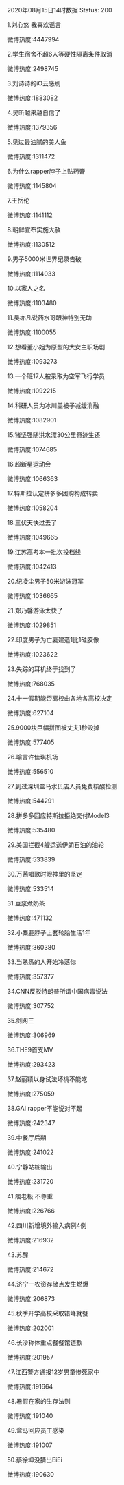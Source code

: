 2020年08月15日14时数据
Status: 200

1.刘心悠 我喜欢谣言

微博热度:4447994

2.学生宿舍不超6人等硬性隔离条件取消

微博热度:2498745

3.刘诗诗的iO云感刷

微博热度:1883082

4.吴昕越来越自信了

微博热度:1379356

5.见过最油腻的美人鱼

微博热度:1311472

6.为什么rapper脖子上贴药膏

微博热度:1145804

7.王岳伦

微博热度:1141112

8.朝鲜宣布实施大赦

微博热度:1130512

9.男子5000米世界纪录告破

微博热度:1114033

10.以家人之名

微博热度:1103480

11.吴亦凡说药水哥眼神特别无助

微博热度:1100055

12.想看董小姐为原型的大女主职场剧

微博热度:1093273

13.一个班17人被录取为空军飞行学员

微博热度:1092215

14.科研人员为冰川盖被子减缓消融

微博热度:1082901

15.猪坚强随洪水漂30公里奇迹生还

微博热度:1074685

16.超新星运动会

微博热度:1066363

17.特斯拉认定拼多多团购构成转卖

微博热度:1058204

18.三伏天快过去了

微博热度:1049665

19.江苏高考本一批次投档线

微博热度:1042413

20.纪凌尘男子50米游泳冠军

微博热度:1036665

21.郑乃馨游泳太快了

微博热度:1029851

22.印度男子为亡妻建造1比1硅胶像

微博热度:1023622

23.失踪的耳机终于找到了

微博热度:768035

24.十一假期能否离校由各地各高校决定

微博热度:627104

25.9000块巨幅拼图被丈夫1秒毁掉

微博热度:577405

26.喻言许佳琪机场

微博热度:556510

27.到过深圳盒马水贝店人员免费核酸检测

微博热度:544291

28.拼多多回应特斯拉拒绝交付Model3

微博热度:535480

29.美国拦截4艘运送伊朗石油的油轮

微博热度:533839

30.万茜唱歌时眼神里的坚定

微博热度:533514

31.豆浆煮奶茶

微博热度:471132

32.小麋鹿脖子上套轮胎生活1年

微博热度:360380

33.当熟悉的人开始冷落你

微博热度:357377

34.CNN反驳特朗普所谓中国病毒说法

微博热度:307752

35.剑网三

微博热度:306969

36.THE9首支MV

微博热度:293423

37.赵丽颖以身试法坏桃不能吃

微博热度:275059

38.GAI rapper不能说对不起

微博热度:242347

39.中餐厅后期

微博热度:241022

40.宁静站桩输出

微博热度:231720

41.痞老板 不尊重

微博热度:226766

42.四川新增境外输入病例4例

微博热度:216932

43.苏醒

微博热度:214672

44.济宁一农资存储点发生燃爆

微博热度:206873

45.秋季开学高校采取错峰就餐

微博热度:202001

46.长沙称体重点餐餐馆道歉

微博热度:201957

47.江西警方通报12岁男童惨死家中

微博热度:191664

48.暑假在家的生存法则

微博热度:191040

49.盒马回应员工感染

微博热度:191007

50.蔡徐坤没猜出EiEi

微博热度:190630

